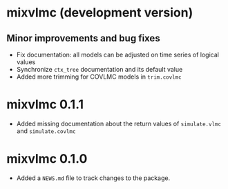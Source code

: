 # mixvlmc (development version)

## Minor improvements and bug fixes
* Fix documentation: all models can be adjusted on time series of logical values
* Synchronize `ctx_tree` documentation and its default value
* Added more trimming for COVLMC models in `trim.covlmc`

# mixvlmc 0.1.1

* Added missing documentation about the return values of `simulate.vlmc` and
  `simulate.covlmc`

# mixvlmc 0.1.0

* Added a `NEWS.md` file to track changes to the package.
